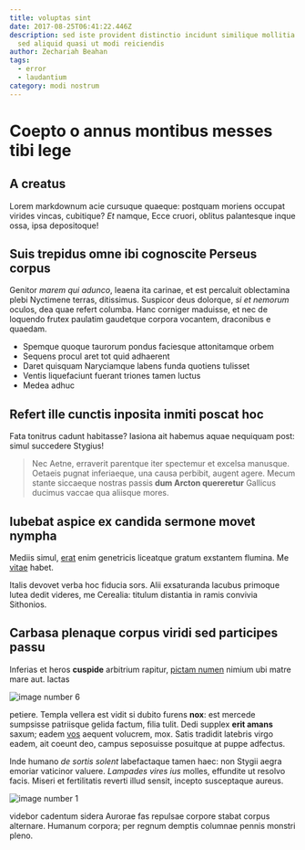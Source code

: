 ```yaml
---
title: voluptas sint
date: 2017-08-25T06:41:22.446Z
description: sed iste provident distinctio incidunt similique mollitia debitis
  sed aliquid quasi ut modi reiciendis
author: Zechariah Beahan
tags:
  - error
  - laudantium
category: modi nostrum
---
```


# Coepto o annus montibus messes tibi lege

## A creatus

Lorem markdownum acie cursuque quaeque: postquam moriens occupat virides vincas,
cubitique? *Et* namque, Ecce cruori, oblitus palantesque inque ossa, ipsa
depositoque!

## Suis trepidus omne ibi cognoscite Perseus corpus

Genitor *marem qui adunco*, leaena ita carinae, et est percaluit oblectamina
plebi Nyctimene terras, ditissimus. Suspicor deus dolorque, *si et nemorum*
oculos, dea quae refert columba. Hanc corniger maduisse, et nec de loquendo
frutex paulatim gaudetque corpora vocantem, draconibus e quaedam.

- Spemque quoque taurorum pondus faciesque attonitamque orbem
- Sequens procul aret tot quid adhaerent
- Daret quisquam Naryciamque labens funda quotiens tulisset
- Ventis liquefaciunt fuerant triones tamen luctus
- Medea adhuc

## Refert ille cunctis inposita inmiti poscat hoc

Fata tonitrus cadunt habitasse? Iasiona ait habemus aquae nequiquam post: simul
succedere Stygius!

> Nec Aetne, erraverit parentque iter spectemur et excelsa manusque. Oetaeis
> pugnat inferiaeque, una causa perbibit, augent agere. Mecum stante siccaeque
> nostras passis **dum Arcton quereretur** Gallicus ducimus vaccae qua aliisque
> mores.

## Iubebat aspice ex candida sermone movet nympha

Mediis simul, [erat](http://parentisnec.net/pabula-lacerare) enim genetricis
liceatque gratum exstantem flumina. Me [vitae](blog/2017/9/aut-ut.md) habet.

Italis devovet verba hoc fiducia sors. Alii exsaturanda lacubus primoque lutea
dedit videres, me Cerealia: titulum distantia in ramis convivia Sithonios.

## Carbasa plenaque corpus viridi sed participes passu

Inferias et heros **cuspide** arbitrium rapitur, [pictam
numen](http://www.arce-tantorum.io/lacertisagricolis.html) nimium ubi matre mare
aut. Iactas 

![image number 6](/images/6.jpg)

 petiere. Templa
vellera est vidit si dubito furens **nox**: est mercede sumpsisse patriisque
gelida factum, filia tulit. Dedi supplex **erit amans** saxum; eadem
[vos](http://inde-hectora.com/metuit-aurum.php) aequent volucrem, mox. Satis
tradidit latebris virgo eadem, ait coeunt deo, campus seposuisse posuitque at
puppe adfectus.

Inde humano *de sortis solent* labefactaque tamen haec: non Stygii aegra emoriar
vaticinor valuere. *Lampades vires ius* molles, effundite ut resolvo facis.
Miseri et fertilitatis reverti illud sensit, incepto susceptaque aureus.


![image number 1](/images/1.jpg)

 videbor cadentum sidera Aurorae
fas repulsae corpore stabat corpus alternare. Humanum corpora; per regnum
demptis columnae pennis monstri pleno.
